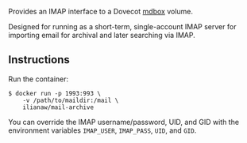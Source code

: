 Provides an IMAP interface to a Dovecot [mdbox](https://wiki2.dovecot.org/MailboxFormat/dbox) volume.

Designed for running as a short-term, single-account IMAP server for importing email for archival and later searching via IMAP.

## Instructions

Run the container:

```
$ docker run -p 1993:993 \
    -v /path/to/maildir:/mail \
    ilianaw/mail-archive
```

You can override the IMAP username/password, UID, and GID with the environment variables `IMAP_USER`, `IMAP_PASS`, `UID`, and `GID`.
